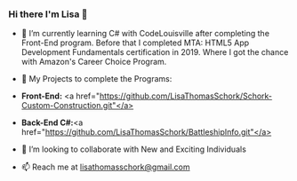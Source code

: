 ### Hi there I'm Lisa 👋

- 🌱 I’m currently learning C# with CodeLouisville after completing the Front-End program.  Before that I completed MTA: HTML5 App Development Fundamentals certification in 2019. Where I got the chance with Amazon's Career Choice Program.

- 🔭 My Projects to complete the Programs:
- <strong>Front-End:</strong> <a href="https://github.com/LisaThomasSchork/Schork-Custom-Construction.git"</a>
- <strong>Back-End C#:</strong><a href="https://github.com/LisaThomasSchork/BattleshipInfo.git"</a>

- 👯 I’m looking to collaborate with New and Exciting Individuals 

- 📫 Reach me at lisathomasschork@gmail.com


